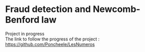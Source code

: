 # Fraud detection and Newcomb-Benford law

Project in progress  
The link to follow the progress of the project : https://github.com/Poncheele/LesNumeros
